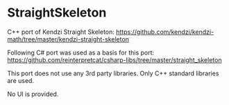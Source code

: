 # StraightSkeleton
C++ port of Kendzi Straight Skeleton: https://github.com/kendzi/kendzi-math/tree/master/kendzi-straight-skeleton

Following C# port was used as a basis for this port: https://github.com/reinterpretcat/csharp-libs/tree/master/straight_skeleton

This port does not use any 3rd party libraries. Only C++ standard libraries are used.

No UI is provided.
